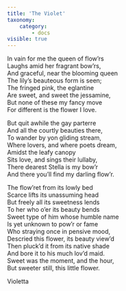 ```yaml
---
title: 'The Violet'
taxonomy:
    category:
        - docs
visible: true
---
```


In vain for me the queen of flow’rs  
Laughs amid her fragrant bow’rs,  
And graceful, near the blooming queen  
The lily’s beauteous form is seen;  
The fringed pink, the eglantine  
Are sweet, and sweet the jessamine,  
But none of these my fancy move  
For different is the flower I love.  
  
But quit awhile the gay parterre  
And all the courtly beauties there,  
To wander by yon gliding stream,  
Where lovers, and where poets dream,  
Amidst the leafy canopy  
Sits love, and sings their lullaby,  
There dearest Stella is my bow’r  
And there you’ll find my darling flow’r.  
  
The flow’ret from its lowly bed  
Scarce lifts its unassuming head  
But freely all its sweetness lends  
To her who o’er its beauty bends  
Sweet type of him whose humble name  
Is yet unknown to pow’r or fame  
Who straying once in pensive mood,  
Descried this flower, its beauty view’d  
Then pluck’d it from its native shade  
And bore it to his much lov’d maid.  
Sweet was the moment, and the hour,  
But sweeter still, this little flower.  
  
Violetta